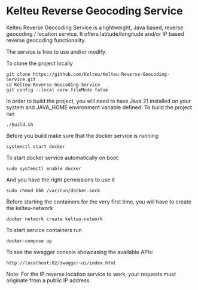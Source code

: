 # Kelteu Reverse Geocoding Service

Kelteu Reverse Geocoding Service is a lightweight, Java based, reverse geocoding / location service. 
It offers latitude/longitude and/or IP based reverse geocoding functionality.

The service is free to use and/or modify.   


To clone the project locally
```
git clone https://github.com/Kelteu/Kelteu-Reverse-Geocoding-Service.git
cd Kelteu-Reverse-Geocoding-Service
git config --local core.fileMode false
```

In order to build the project, you will need to have Java 21 installed on your system and JAVA_HOME environment variable defined.
To build the project run
```
./build.sh
```

Before you build make sure that the docker service is running:
```
systemctl start docker
```

To start docker service automatically on boot:
```
sudo systemctl enable docker
```

And you have the right permissions to use it
```
sudo chmod 666 /var/run/docker.sock
```

Before starting the containers for the very first time, you will have to create the kelteu-network
```
docker network create kelteu-network
```

To start service containers run
```
docker-compose up
```

To see the swagger console showcasing the available APIs:
```
http://localhost:82/swagger-ui/index.html
```

Note: For the IP reverse location service to work, your requests must originate from a public IP address.

